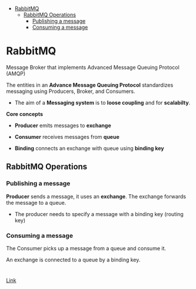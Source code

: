 <!--ts-->
   * [RabbitMQ](#rabbitmq)
      * [RabbitMQ Operations](#rabbitmq-operations)
         * [Publishing a message](#publishing-a-message)
         * [Consuming a message](#consuming-a-message)

<!-- Added by: gil_diy, at: Sat 05 Mar 2022 15:46:25 IST -->

<!--te-->

# RabbitMQ 

Message Broker that implements Advanced Message Queuing Protocol (AMQP)

The entities in an **Advance Message Queuing Protocol** standardizes messaging using Producers, Broker, and Consumers.

* The aim of a **Messaging system** is to **loose coupling** and for **scalabilty**.


**Core concepts**

* **Producer** emits messages to **exchange**

* **Consumer** receives messages from **queue**

* **Binding** connects an exchange with queue using **binding key**


## RabbitMQ Operations

### Publishing a message

**Producer** sends a message, it uses an **exchange**.
The exchange forwards the message to a queue.

* The producer needs to specify a message with a binding key (routing key)


### Consuming a message

The Consumer picks up a message from a queue and consume it.

An exchange is connected to a queue by a binding key.

# 

[Link](https://youtu.be/deG25y_r6OY)